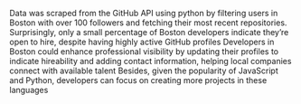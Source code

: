Data was scraped from the GitHub API using python by filtering users in Boston with over 100 followers and fetching their most recent repositories.
Surprisingly, only a small percentage of Boston developers indicate they’re open to hire, despite having highly active GitHub profiles
Developers in Boston could enhance professional visibility by updating their profiles to indicate hireability and adding contact information, helping local companies connect with available talent
Besides, given the popularity of JavaScript and Python, developers can focus on creating more projects in these languages
